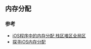 ## 内存分配


### 参考

- [iOS程序中的内存分配 栈区堆区全局区](https://www.jianshu.com/p/f3c1b920e8eb)
- [探寻iOS内存分配](https://www.jianshu.com/p/252526847be5)